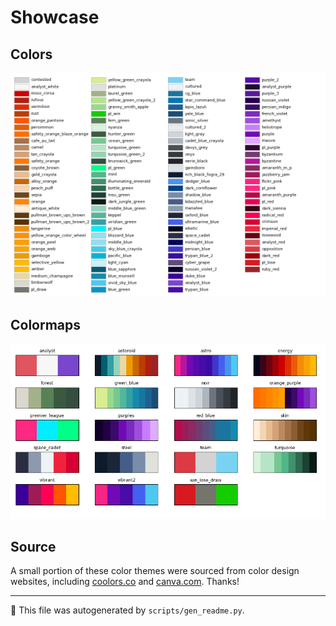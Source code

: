 # Showcase

## Colors

<p align="center"><img src="/img/colors.png"></p>

## Colormaps

<p align="center"><img src="/img/colormaps.png"></p>

## Source

A small portion of these color themes were sourced from color design websites, including <a href="https://coolors.co/">coolors.co</a> and <a href="https://www.canva.com/">canva.com</a>. Thanks!

---
🤖 This file was autogenerated by `scripts/gen_readme.py`.